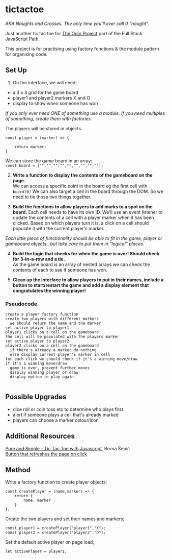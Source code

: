 # tictactoe

*AKA Naughts and Crosses. The only time you'll ever call 0 "naught".*

Just another tic tac toe for [The Odin Project](https://www.theodinproject.com/lessons/node-path-javascript-tic-tac-toe) part of the Full Stack JavaScript Path. 

This project is for practising using factory functions & the module pattern for organising code.


## Set Up

1. On the interface, we will need;
- a 3 x 3 grid for the game board
- player1 and player2 markers X and O
- display to show when someone has won  

*If you only ever need ONE of something use a module. If you need multiples of something, create them with factories.*

The players will be stored in objects. 
```
const player = (marker) => {

    return marker;
}
``` 

We can store the game board in an array;  
`const board = ["","","","","","","","",""];`

2. **Write a function to display the contents of the gameboard on the page.**  
We can access a specific point in the board eg the first cell with `board[0]`
We can also target a cell in the board through the DOM. So we need to tie those two things together. 

3. **Build the functions to allow players to add marks to a spot on the board.** 
Each cell needs to have its own ID. We'll use an event listener to update the contents of a cell with a player marker when it has been clicked. 
Based on which players turn it is, a click on a cell should populate it with the current player's marker. 

*Each little piece of functionality should be able to fit in the game, player or gameboard objects.. but take care to put them in “logical” places.*  

4. **Build the logic that checks for when the game is over! Should check for 3-in-a-row and a tie.**  
As the game board is an array of nested arrays we can check the contents of each to see if someone has won.  

5. **Clean up the interface to allow players to put in their names, include a button to start/restart the game and add a display element that congratulates the winning player!**  

### Pseudocode
```
create a player factory function  
create two players with different markers 
  we should return the name and the marker  
set active player to player1
player1 clicks on a cell on the gameboard  
the cell will be populated with the players marker  
set active player to player2 
player2 clicks on a cell on the gameboard  
  if there's already a marker do nothing  
  else display current player's marker in cell   
for each click we should check if it's a winning move/draw  
if it's a winning move/draw
  game is over, prevent further moves
  display winning player or draw  
  display option to play again  
  
```

## Possible Upgrades
- dice roll or coin toss etc to determine who plays first  
- alert if someone plays a cell that's already marked  
- players can choose a marker colour/icon  

## Additional Resources
[Pure and Simple - Tic Tac Toe with Javascript](https://dev.to/bornasepic/pure-and-simple-tic-tac-toe-with-javascript-4pgn), Borna Šepić  
[Button that refreshes the page on click](https://stackoverflow.com/questions/29884654/button-that-refreshes-the-page-on-click)

## Method

Write a factory function to create player objects;  
```
const createPlayer = (name,marker) => {
    return {
        name, marker
    }
};
```
Create the two players and set their names and markers;  
```
const player1 = createPlayer("player1","X");
const player2 = createPlayer("player2","O");
```

Set the default active player on page load;  

```
let activePlayer = player1;
```
